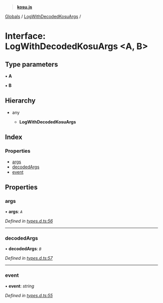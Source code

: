 > **[kosu.js](../README.md)**

[Globals](../globals.md) / [LogWithDecodedKosuArgs](logwithdecodedkosuargs.md) /

# Interface: LogWithDecodedKosuArgs <**A, B**>

## Type parameters

▪ **A**

▪ **B**

## Hierarchy

-   any

    -   **LogWithDecodedKosuArgs**

## Index

### Properties

-   [args](logwithdecodedkosuargs.md#args)
-   [decodedArgs](logwithdecodedkosuargs.md#decodedargs)
-   [event](logwithdecodedkosuargs.md#event)

## Properties

### args

• **args**: _`A`_

_Defined in [types.d.ts:56](https://github.com/ParadigmFoundation/kosu-monorepo/blob/c134674/packages/kosu.js/src/types.d.ts#L56)_

---

### decodedArgs

• **decodedArgs**: _`B`_

_Defined in [types.d.ts:57](https://github.com/ParadigmFoundation/kosu-monorepo/blob/c134674/packages/kosu.js/src/types.d.ts#L57)_

---

### event

• **event**: _string_

_Defined in [types.d.ts:55](https://github.com/ParadigmFoundation/kosu-monorepo/blob/c134674/packages/kosu.js/src/types.d.ts#L55)_
